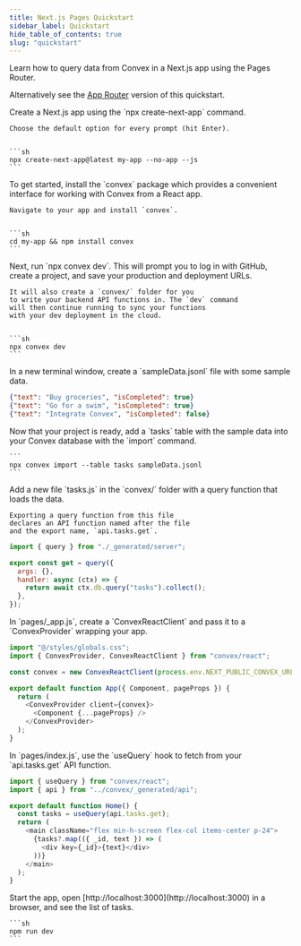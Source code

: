 ```yaml
---
title: Next.js Pages Quickstart
sidebar_label: Quickstart
hide_table_of_contents: true
slug: "quickstart"
---
```






Learn how to query data from Convex in a Next.js app using the Pages Router.

Alternatively see the [App Router](/quickstart/nextjs.mdx) version of this
quickstart.

<StepByStep>
  <Step title="Create a React app">
    Create a Next.js app using the `npx create-next-app` command.

    Choose the default option for every prompt (hit Enter).


    ```sh
    npx create-next-app@latest my-app --no-app --js
    ```

  </Step>
  <Step title="Install the Convex client and server library">
    To get started, install the `convex`
    package which provides a convenient interface for working
    with Convex from a React app.

    Navigate to your app and install `convex`.


    ```sh
    cd my-app && npm install convex
    ```

  </Step>
  <Step title="Set up a Convex dev deployment">
    Next, run `npx convex dev`. This
    will prompt you to log in with GitHub,
    create a project, and save your production and deployment URLs.

    It will also create a `convex/` folder for you
    to write your backend API functions in. The `dev` command
    will then continue running to sync your functions
    with your dev deployment in the cloud.


    ```sh
    npx convex dev
    ```

  </Step>

  <Step title="Create sample data for your database">
    In a new terminal window, create a `sampleData.jsonl`
    file with some sample data.

    
```json
{"text": "Buy groceries", "isCompleted": true}
{"text": "Go for a swim", "isCompleted": true}
{"text": "Integrate Convex", "isCompleted": false}
```


  </Step>

  <Step title="Add the sample data to your database">
    Now that your project is ready, add a `tasks` table
    with the sample data into your Convex database with
    the `import` command.

    ```
    npx convex import --table tasks sampleData.jsonl
    ```

  </Step>

  <Step title="Expose a database query">
    Add a new file `tasks.js` in the `convex/` folder
    with a query function that loads the data.

    Exporting a query function from this file
    declares an API function named after the file
    and the export name, `api.tasks.get`.

    
```js
import { query } from "./_generated/server";

export const get = query({
  args: {},
  handler: async (ctx) => {
    return await ctx.db.query("tasks").collect();
  },
});

```


  </Step>

  <Step title="Connect the app to your backend">
    In `pages/_app.js`, create a `ConvexReactClient` and pass it to a `ConvexProvider`
    wrapping your app.

    
```js
import "@/styles/globals.css";
import { ConvexProvider, ConvexReactClient } from "convex/react";

const convex = new ConvexReactClient(process.env.NEXT_PUBLIC_CONVEX_URL);

export default function App({ Component, pageProps }) {
  return (
    <ConvexProvider client={convex}>
      <Component {...pageProps} />
    </ConvexProvider>
  );
}

```


  </Step>

  <Step title="Display the data in your app">
    In `pages/index.js`, use the `useQuery` hook to fetch from your `api.tasks.get`
    API function.

    
```js
import { useQuery } from "convex/react";
import { api } from "../convex/_generated/api";

export default function Home() {
  const tasks = useQuery(api.tasks.get);
  return (
    <main className="flex min-h-screen flex-col items-center p-24">
      {tasks?.map(({ _id, text }) => (
        <div key={_id}>{text}</div>
      ))}
    </main>
  );
}

```


  </Step>

  <Step title="Start the app">
    Start the app, open [http://localhost:3000](http://localhost:3000) in a browser,
    and see the list of tasks.

    ```sh
    npm run dev
    ```

  </Step>

</StepByStep>
